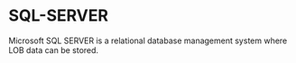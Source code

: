 # SQL-SERVER
Microsoft SQL SERVER is a relational database management system where LOB data can be stored. 
